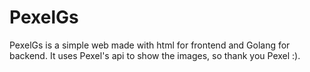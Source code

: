 # PexelGs

PexelGs is a simple web made with html for frontend and Golang for backend.
It uses Pexel's api to show the images, so thank you Pexel :).

